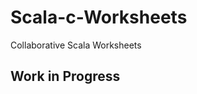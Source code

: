 Scala-c-Worksheets
==================

Collaborative Scala Worksheets

Work in Progress
----------------
